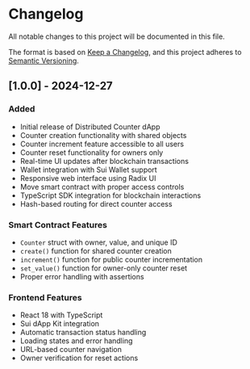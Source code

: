 # Changelog

All notable changes to this project will be documented in this file.

The format is based on [Keep a Changelog](https://keepachangelog.com/en/1.0.0/),
and this project adheres to [Semantic Versioning](https://semver.org/spec/v2.0.0.html).

## [1.0.0] - 2024-12-27

### Added
- Initial release of Distributed Counter dApp
- Counter creation functionality with shared objects
- Counter increment feature accessible to all users
- Counter reset functionality for owners only
- Real-time UI updates after blockchain transactions
- Wallet integration with Sui Wallet support
- Responsive web interface using Radix UI
- Move smart contract with proper access controls
- TypeScript SDK integration for blockchain interactions
- Hash-based routing for direct counter access

### Smart Contract Features
- `Counter` struct with owner, value, and unique ID
- `create()` function for shared counter creation
- `increment()` function for public counter incrementation
- `set_value()` function for owner-only counter reset
- Proper error handling with assertions

### Frontend Features
- React 18 with TypeScript
- Sui dApp Kit integration
- Automatic transaction status handling
- Loading states and error handling
- URL-based counter navigation
- Owner verification for reset actions
